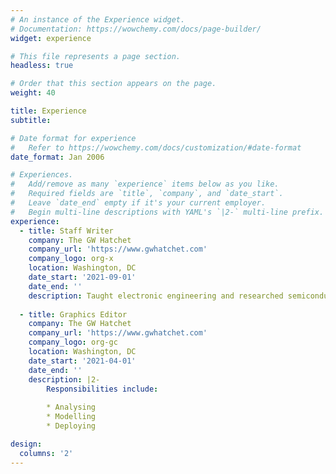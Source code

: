 ```yaml
---
# An instance of the Experience widget.
# Documentation: https://wowchemy.com/docs/page-builder/
widget: experience

# This file represents a page section.
headless: true

# Order that this section appears on the page.
weight: 40

title: Experience
subtitle:

# Date format for experience
#   Refer to https://wowchemy.com/docs/customization/#date-format
date_format: Jan 2006

# Experiences.
#   Add/remove as many `experience` items below as you like.
#   Required fields are `title`, `company`, and `date_start`.
#   Leave `date_end` empty if it's your current employer.
#   Begin multi-line descriptions with YAML's `|2-` multi-line prefix.
experience:
  - title: Staff Writer
    company: The GW Hatchet
    company_url: 'https://www.gwhatchet.com'
    company_logo: org-x
    location: Washington, DC
    date_start: '2021-09-01'
    date_end: ''
    description: Taught electronic engineering and researched semiconductor physics.
    
  - title: Graphics Editor
    company: The GW Hatchet
    company_url: 'https://www.gwhatchet.com'
    company_logo: org-gc
    location: Washington, DC
    date_start: '2021-04-01'
    date_end: ''
    description: |2-
        Responsibilities include:
        
        * Analysing
        * Modelling
        * Deploying

design:
  columns: '2'
---
```

